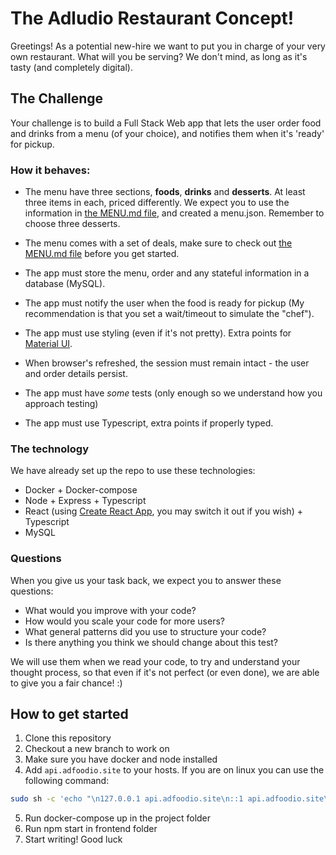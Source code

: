 # The Adludio Restaurant Concept!

Greetings! As a potential new-hire we want to put you in charge of your very own restaurant.
What will you be serving? We don't mind, as long as it's tasty (and completely digital).



## The Challenge
Your challenge is to build a Full Stack Web app that lets the user order food and drinks from a menu (of your choice), and notifies them when it's 'ready' for pickup.

### How it behaves:

- The menu have three sections, **foods**, **drinks** and **desserts**. At least three items in each, priced differently. We expect you to use the information in [the MENU.md file](MENU.md), and created a menu.json. Remember to choose three desserts.

- The menu comes with a set of deals, make sure to check out [the MENU.md file](MENU.md) before you get started.

- The app must store the menu, order and any stateful information in a database (MySQL).

- The app must notify the user when the food is ready for pickup (My recommendation is that you set a wait/timeout to simulate  the "chef").

- The app must use styling (even if it's not pretty). Extra points for [Material UI](https://material-ui.com).

- When browser's refreshed, the session must remain intact - the user and order details persist.

- The app must have _some_ tests (only enough so we understand how you approach testing)

- The app must use Typescript, extra points if properly typed.

### The technology

We have already set up the repo to use these technologies:

- Docker + Docker-compose
- Node + Express + Typescript
- React (using [Create React App](https://create-react-app.dev/docs/getting-started/), you may switch it out if you wish) + Typescript
- MySQL

### Questions

When you give us your task back, we expect you to answer these questions:

- What would you improve with your code?
- How would you scale your code for more users?
- What general patterns did you use to structure your code?
- Is there anything you think we should change about this test?

We will use them when we read your code, to try and understand your thought process, so that even if it's not perfect (or even done), we are able to give you a fair chance! :)

## How to get started

1. Clone this repository
2. Checkout a new branch to work on
3. Make sure you have docker and node installed
4. Add `api.adfoodio.site` to your hosts. If you are on linux you can use the following command:

```bash
sudo sh -c 'echo "\n127.0.0.1 api.adfoodio.site\n::1 api.adfoodio.site\n" >> /etc/hosts'
```

5. Run docker-compose up in the project folder
6. Run npm start in frontend folder
7. Start writing! Good luck
